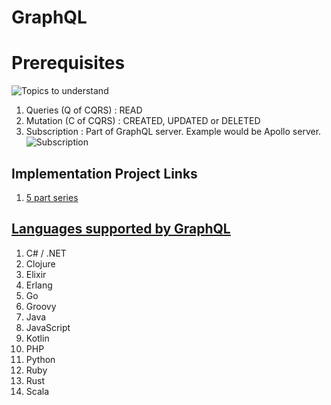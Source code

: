 
# GraphQL 

# Prerequisites
![Topics to understand](https://miro.medium.com/max/3120/1*qDlKyThqaWUyWDwP7jl88A.png)


1. Queries  (Q of CQRS) : READ
2. Mutation (C of CQRS) : CREATED, UPDATED or DELETED
3. Subscription         : Part of GraphQL server. Example would be Apollo server.
![Subscription](https://www.apollographql.com/docs/apollo-server/ee7fbac9c0ca5b1dd6aef886bb695e63/index-diagram.svg)


## Implementation Project Links

1. [5 part series](https://medium.com/naresh-bhatia/graphql-concepts-i-wish-someone-explained-to-me-a-year-ago-514d5b3c0eab)

## [Languages supported by GraphQL](https://graphql.org/code/)

1. C# / .NET
2. Clojure
3. Elixir
4. Erlang
5. Go
6. Groovy
7. Java
8. JavaScript
9. Kotlin
10. PHP
11. Python
12. Ruby
13. Rust
14. Scala

## 
